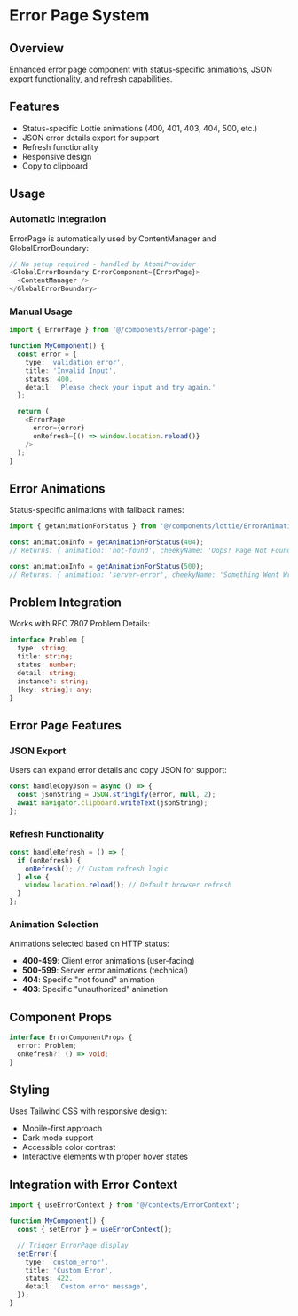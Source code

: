 # Error Page System

## Overview

Enhanced error page component with status-specific animations, JSON export functionality, and refresh capabilities.

## Features

- Status-specific Lottie animations (400, 401, 403, 404, 500, etc.)
- JSON error details export for support
- Refresh functionality
- Responsive design
- Copy to clipboard

## Usage

### Automatic Integration

ErrorPage is automatically used by ContentManager and GlobalErrorBoundary:

```typescript
// No setup required - handled by AtomiProvider
<GlobalErrorBoundary ErrorComponent={ErrorPage}>
  <ContentManager />
</GlobalErrorBoundary>
```

### Manual Usage

```typescript
import { ErrorPage } from '@/components/error-page';

function MyComponent() {
  const error = {
    type: 'validation_error',
    title: 'Invalid Input',
    status: 400,
    detail: 'Please check your input and try again.'
  };

  return (
    <ErrorPage
      error={error}
      onRefresh={() => window.location.reload()}
    />
  );
}
```

## Error Animations

Status-specific animations with fallback names:

```typescript
import { getAnimationForStatus } from '@/components/lottie/ErrorAnimations';

const animationInfo = getAnimationForStatus(404);
// Returns: { animation: 'not-found', cheekyName: 'Oops! Page Not Found' }

const animationInfo = getAnimationForStatus(500);
// Returns: { animation: 'server-error', cheekyName: 'Something Went Wrong' }
```

## Problem Integration

Works with RFC 7807 Problem Details:

```typescript
interface Problem {
  type: string;
  title: string;
  status: number;
  detail: string;
  instance?: string;
  [key: string]: any;
}
```

## Error Page Features

### JSON Export

Users can expand error details and copy JSON for support:

```typescript
const handleCopyJson = async () => {
  const jsonString = JSON.stringify(error, null, 2);
  await navigator.clipboard.writeText(jsonString);
};
```

### Refresh Functionality

```typescript
const handleRefresh = () => {
  if (onRefresh) {
    onRefresh(); // Custom refresh logic
  } else {
    window.location.reload(); // Default browser refresh
  }
};
```

### Animation Selection

Animations selected based on HTTP status:

- **400-499**: Client error animations (user-facing)
- **500-599**: Server error animations (technical)
- **404**: Specific "not found" animation
- **403**: Specific "unauthorized" animation

## Component Props

```typescript
interface ErrorComponentProps {
  error: Problem;
  onRefresh?: () => void;
}
```

## Styling

Uses Tailwind CSS with responsive design:

- Mobile-first approach
- Dark mode support
- Accessible color contrast
- Interactive elements with proper hover states

## Integration with Error Context

```typescript
import { useErrorContext } from '@/contexts/ErrorContext';

function MyComponent() {
  const { setError } = useErrorContext();

  // Trigger ErrorPage display
  setError({
    type: 'custom_error',
    title: 'Custom Error',
    status: 422,
    detail: 'Custom error message',
  });
}
```
